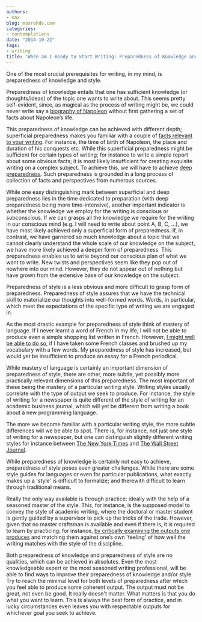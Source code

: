 ```yaml
---
authors:
- max
blog: maxrohde.com
categories:
- contemplations
date: "2014-10-22"
tags:
- writing
title: 'When am I Ready to Start Writing: Preparedness of Knowledge and Style'
---
```


One of the most crucial prerequisites for writing, in my mind, is preparedness of knowledge and style.

Preparedness of knowledge entails that one has sufficient knowledge (or thoughts/ideas) of the topic one wants to write about. This seems pretty self-evident, since, as magical as the process of writing might be, we could never write say a [biography of Napoleon](http://zhiv.wordpress.com/2012/12/03/a-short-biography-of-napoleon/) without first gathering a set of facts about Napoleon’s life.

This preparedness of knowledge can be achieved with different depth; superficial preparedness makes you familiar with a couple of [facts relevant to your writing](http://studentsrepublicsapienza.wordpress.com/2014/04/28/philippa-gregory-a-writer-who-blends-historical-facts-with-fiction/). For instance, the time of birth of Napoleon, the place and duration of his conquests etc. While this superficial preparedness might be sufficient for certain types of writing; for instance to write a simple report about some obvious facts; it is most likely insufficient for creating exquisite writing on a complex subject. To achieve this, we will have to achieve [deep preparedness](http://multimodalme.wordpress.com/2013/10/07/study-skills-turning-information-into-deep-knowledge/). Such preparedness is grounded in a long process of collection of facts and perspectives from numerous sources.

While one easy distinguishing mark between superficial and deep preparedness lies in the time dedicated to preparation (with deep preparedness being more time-intensive), another important indicator is whether the knowledge we employ for the writing is conscious or subconscious. If we can grasps all the knowledge we require for the writing in our conscious mind (e.g. I will need to write about point A, B, C, ...), we have most likely achieved only a superficial form of preparedness. If, in contrast, we have garnered so much knowledge about a topic that we cannot clearly understand the whole scale of our knowledge on the subject, we have more likely achieved a deeper form of preparedness. This preparedness enables us to write beyond our conscious plan of what we want to write. New twists and perspectives seem like they pop out of nowhere into our mind. However, they do not appear out of nothing but have grown from the extensive base of our knowledge on the subject.

Preparedness of style is a less obvious and more difficult to grasp form of preparedness. Preparedness of style assures that we have the technical skill to materialize our thoughts into well-formed words. Words, in particular, which meet the expectations of the specific type of writing we are engaged in.

As the most drastic example for preparedness of style think of mastery of language. If I never learnt a word of French in my life, I will not be able to produce even a simple shopping list written in French. However, [I might well be able to do so](http://thelinguistblogger.wordpress.com/2010/08/07/insights-on-quick-language-learning-techniques/), if I have taken some French classes and brushed up my vocabulary with a few words. My preparedness of style has increased, but would yet be insufficient to produce an essay for a French periodical.

While mastery of language is certainly an important dimension of preparedness of style, there are other, more subtle, yet possibly more practically relevant dimensions of this preparedness. The most important of these being the mastery of a particular writing style. Writing styles usually correlate with the type of output we seek to produce. For instance, the style of writing for a newspaper is quite different of the style of writing for an academic business journal, which will yet be different from writing a book about a new programming language.

The more we become familiar with a particular writing style, the more subtle differences will we be able to spot. There is, for instance, not just one style of writing for a newspaper, but one can distinguish slightly different writing styles for instance between [The New York Times](http://www.nytimes.com/) and [The Wall Street Journal](http://indo.wsj.com/home-page).

While preparedness of knowledge is certainly not easy to achieve, preparedness of style poses even greater challenges. While there are some style guides for languages or even for particular publications, what exactly makes up a 'style' is difficult to formalize; and therewith difficult to learn through traditional means.

Really the only way available is through practice; ideally with the help of a seasoned master of the style. This, for instance, is the supposed model to convey the style of academic writing, where the doctoral or master student is gently guided by a supervisor to pick up the tricks of the trade. However, given that no master craftsman is available and even if there is, it is required to learn by practicing; for instance, [by critically examining the outputs one produces](http://explorationsofstyle.com/2011/01/19/committing-to-extensive-revision/) and matching them against one’s own 'feeling' of how well the writing matches with the style of the discipline.

Both preparedness of knowledge and preparedness of style are no qualities, which can be achieved in absolutes. Even the most knowledgeable expert or the most seasoned writing professional, will be able to find ways to improve their preparedness of knowledge and/or style. Try to reach the minimal level for both levels of preparedness after which you feel able to produce some coherent output. The output must not be great, not even be good. It really doesn't matter. What matters is that you do what you want to learn. This is always the best form of practice, and in lucky circumstances even leaves you with respectable outputs for whichever goal you seek to achieve.
